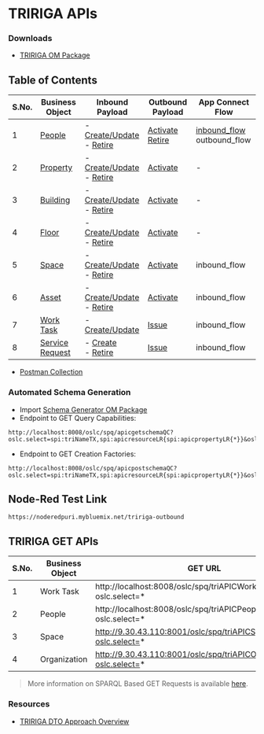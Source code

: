 # TRIRIGA APIs

### Downloads
 - [TRIRIGA OM Package](/docs/ompackages/)

## Table of Contents

S.No. | Business Object | Inbound Payload | Outbound Payload | App Connect Flow
---|---|---|---|---
1 | [People](/markdowns/People.md) | - [Create/Update](/docs/Payload_IN_Create_People.json) <br> - [Retire](/docs/Payload_IN_Retire_People.json) | [Activate](/docs/Payload_OUT_Activate_People.json) <br> [Retire](/docs/Payload_OUT_Retire_People.json)| [inbound_flow](/docs/flows/CMMXPerson2TRI.yaml) <br> outbound_flow
2 | [Property](/markdowns/Property.md) | - [Create/Update](/docs/Payload_IN_Create_Property.json) <br> - [Retire](/docs/Payload_IN_Retire_Property.json) | [Activate](/docs/Payload_OUT_Property.json) | -
3 | [Building](/markdowns/Building.md) | - [Create/Update](/docs/Payload_IN_Create_Building.json) <br> - [Retire](/docs/Payload_IN_Retire_Building.json) | [Activate](/docs/Payload_OUT_Building.json) | -
4 | [Floor](/markdowns/Floor.md) | - [Create/Update](/docs/Payload_IN_Create_Floor.json) <br> - [Retire](/docs/Payload_IN_Retire_Floor.json) | [Activate](/docs/Payload_OUT_Floor.json) | -
5 | [Space](/markdowns/Space.md) | - [Create/Update](/docs/Payload_IN_Create_Space.json) <br> - [Retire](/docs/Payload_IN_Retire_Space.json) | [Activate](/docs/Payload_OUT_Space.json) | inbound_flow
6 | [Asset](/markdowns/Asset.md) | - [Create/Update](/docs/Payload_IN_Create_Asset.json) <br> - [Retire](/docs/Payload_IN_Retire_Asset.json) | [Activate](/docs/Payload_OUT_Asset.json) | inbound_flow
7 | [Work Task](/markdowns/WorkTask.md) | - [Create/Update](/docs/Payload_IN_Create_WorkTask.json) | [Issue](/docs/Payload_OUT_WorkTask.json) | inbound_flow
8 | [Service Request](/markdowns/ServiceRequest.md) | - [Create](/docs/Payload_IN_Create_ServiceRequest.json) <br> - [Retire](/docs/Payload_IN_Retire_ServiceRequest.json) | [Issue](/docs/Payload_OUT_ServiceRequest.json) | inbound_flow


 - [Postman Collection](/docs/APIConnect_v2.postman_collection.json)

### Automated Schema Generation

   - Import [Schema Generator OM Package](/docs/APICSchemaGenerator.zip)
   - Endpoint to GET Query Capabilities: <br>
   ```
   http://localhost:8008/oslc/spq/apicgetschemaQC?oslc.select=spi:triNameTX,spi:apicresourceLR{spi:apicpropertyLR{*}}&oslc.where=spi:triNameTX="triAllWorkTasksQC"
   ```
   - Endpoint to GET Creation Factories: <br>
   ```
   http://localhost:8008/oslc/spq/apicpostschemaQC?oslc.select=spi:triNameTX,spi:apicresourceLR{spi:apicpropertyLR{*}}&oslc.where=spi:triNameTX="triBIMAssetCF"
   ```

## Node-Red Test Link
```
https://noderedpuri.mybluemix.net/tririga-outbound
```

## TRIRIGA GET APIs

   S.No. | Business Object | GET URL
   ---|---|---
   1 | Work Task | http://localhost:8008/oslc/spq/triAPICWorkTaskQC?oslc.select=*
   2 | People | http://localhost:8008/oslc/spq/triAPICPeopleQC?oslc.select=*
   3 | Space  | http://9.30.43.110:8001/oslc/spq/triAPICSpaceQC?oslc.select=*
   4 | Organization | http://9.30.43.110:8001/oslc/spq/triAPICOrganizationQC?oslc.select=*

   > More information on SPARQL Based GET Requests is available [here](https://github.ibm.com/sumit-puri/oslctraining/blob/master/markdowns/oslccommands.md#sparql-based-get-requests).
   
### Resources

 - [TRIRIGA DTO Approach Overview](/docs/TRIRIGA_DTO.pdf)



